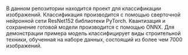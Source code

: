 В данном репозитории находится проект для классификации изображений.
Классификация производится с помощью сверточной нейронной сети ResNet152 библиотеки PyTorch. Квантизация и сохранение готовой модели производится с помощью ONNX.
Для демонстрации примера модель классифицирует виды строительной техники, обученная на наборе данных, состоящий из более чем 7000 изображений.
